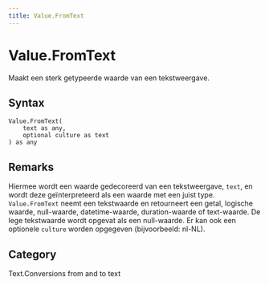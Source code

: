```yaml
---
title: Value.FromText
---
```


# Value.FromText


Maakt een sterk getypeerde waarde van een tekstweergave.


## Syntax

```powerquery
Value.FromText(
    text as any,
    optional culture as text
) as any
```


## Remarks

Hiermee wordt een waarde gedecoreerd van een tekstweergave, <code>text</code>, en wordt deze geïnterpreteerd als een waarde met een juist type. <code>Value.FromText</code> neemt een tekstwaarde en retourneert een getal, logische waarde, null-waarde, datetime-waarde, duration-waarde of text-waarde. De lege tekstwaarde wordt opgevat als een null-waarde. Er kan ook een optionele <code>culture</code> worden opgegeven (bijvoorbeeld: nl-NL).



## Category
Text.Conversions from and to text
